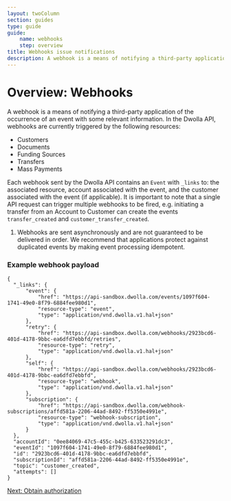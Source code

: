```yaml
---
layout: twoColumn
section: guides
type: guide
guide:
    name: webhooks
    step: overview
title: Webhooks issue notifications
description: A webhook is a means of notifying a third-party application of the occurrence of an event with some relevant information.
---
```


# Overview: Webhooks

A webhook is a means of notifying a third-party application of the occurrence of an event with some relevant information. In the Dwolla API, webhooks are currently triggered by the following resources:

- Customers
- Documents
- Funding Sources
- Transfers
- Mass Payments

Each webhook sent by the Dwolla API contains an `Event` with `_links` to: the associated resource, account associated with the event, and the customer associated with the event (if applicable). It is important to note that a single API request can trigger multiple webhooks to be fired, e.g. initiating a transfer from an Account to Customer can create the events `transfer_created` and `customer_transfer_created`.

<ol class = "alerts">
    <li class="alert icon-alert-alert">
      Webhooks are sent asynchronously and are not guaranteed to be delivered in order. We recommend that applications protect against duplicated events by making event processing idempotent.
    </li>
</ol>

### Example webhook payload
```jsonnoselect
{
  "_links": {
      "event": {
          "href": "https://api-sandbox.dwolla.com/events/1097f604-1741-49e0-8f79-6884fee980d1",
          "resource-type": "event",
          "type": "application/vnd.dwolla.v1.hal+json"
      },
      "retry": {
          "href": "https://api-sandbox.dwolla.com/webhooks/2923bcd6-401d-4178-9bbc-ea6dfd7ebbfd/retries",
          "resource-type": "retry",
          "type": "application/vnd.dwolla.v1.hal+json"
      },
      "self": {
          "href": "https://api-sandbox.dwolla.com/webhooks/2923bcd6-401d-4178-9bbc-ea6dfd7ebbfd",
          "resource-type": "webhook",
          "type": "application/vnd.dwolla.v1.hal+json"
      },
      "subscription": {
          "href": "https://api-sandbox.dwolla.com/webhook-subscriptions/affd581a-2206-44ad-8492-ff5350e4991e",
          "resource-type": "webhook-subscription",
          "type": "application/vnd.dwolla.v1.hal+json"
      }
  },
  "accountId": "0ee84069-47c5-455c-b425-633523291dc3",
  "eventId": "1097f604-1741-49e0-8f79-6884fee980d1",
  "id": "2923bcd6-401d-4178-9bbc-ea6dfd7ebbfd",
  "subscriptionId": "affd581a-2206-44ad-8492-ff5350e4991e",
  "topic": "customer_created",
  "attempts": []
}
```

<nav class="pager-nav">
    <a href="" style="display:none;"></a>
    <a href="obtain-authorization.html">Next: Obtain authorization</a>
</nav>
